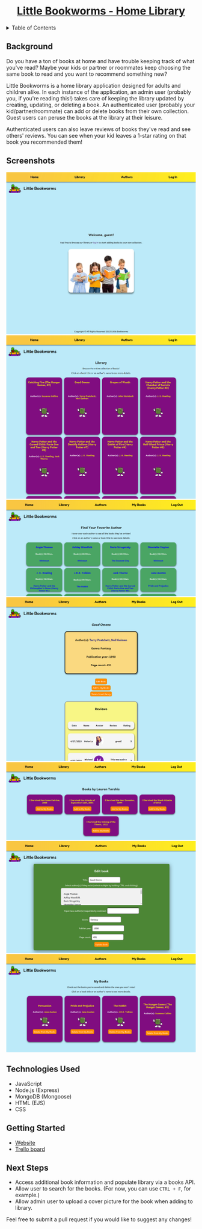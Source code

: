 <a name="readme-top"></a>

<h1 align="center"><a href="https://little-bookworms.herokuapp.com/">Little Bookworms - Home Library</a></h1>

<!-- TABLE OF CONTENTS -->
<details>
  <summary>Table of Contents</summary>
  <ol>
    <li><a href="#background">Background</a></li>
    <li><a href="#screenshots">Screenshots</a></li>
    <li><a href="#technologies-used">Technologies Used</li>
    <li><a href="#getting-started">Play the Game</a></li>
    <li><a href="#next-steps">Next Steps</a></li>
  </ol>
</details>

## Background

Do you have a ton of books at home and have trouble keeping track of what you've read?
Maybe your kids or partner or roommates keep choosing the same book to read and you want to recommend something new?

Little Bookworms is a home library application designed for adults and children alike.
In each instance of the application, an admin user (probably you, if you're reading this!) takes care of keeping the library updated by creating, updating, or deleting a book. An authenticated user (probably your kid/partner/roommate) can add or delete books from their own collection. Guest users can peruse the books at the library at their leisure.

Authenticated users can also leave reviews of books they've read and see others' reviews. You can see when your kid leaves a 1-star rating on that book you recommended them!

## Screenshots

![Screenshot of the home page for a guest user.](public/img/home.png)
![Screenshot of the library.](public/img/library.png)
![Screenshot of the authors.](public/img/authors.png)
![Screenshot of a book's details page.](public/img/book-detail.png)
![Screenshot of an author's details page.](public/img/author-detail.png)
![Screenshot of a form for editing a book's details.](public/img/edit-book.png)
![Screenshot of an example 'My Books' page for an authenticated user.](public/img/my-books.png)

## Technologies Used

- JavaScript
- Node.js (Express)
- MongoDB (Mongoose)
- HTML (EJS)
- CSS

## Getting Started

- [Website](https://little-bookworms.herokuapp.com/)
- [Trello board](https://trello.com/b/dAFx0NL1/library-project)

## Next Steps

- Access additional book information and populate library via a books API.
- Allow user to search for the books. (For now, you can use `CTRL + F`, for example.)
- Allow admin user to upload a cover picture for the book when adding to library.

Feel free to submit a pull request if you would like to suggest any changes!
